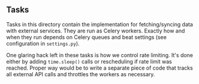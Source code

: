 ## Tasks
Tasks in this directory contain the implementation for fetching/syncing data with external services. They are run as Celery workers. Exactly how and when they run depends on Celery queues and beat settings (see configuration in `settings.py`).

One glaring hack left in these tasks is how we control rate limiting. It's done either by adding `time.sleep()` calls or rescheduling if rate limit was reached. Proper way would be to write a separate piece of code that tracks all external API calls and throttles the workers as necessary.
